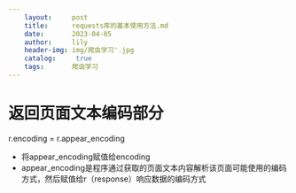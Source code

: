 ```yaml
---
    layout:     post
    title:      requests库的基本使用方法.md
    date:       2023-04-05
    author:     lily
    header-img: img/爬虫学习'.jpg
    catalog: 	 true
    tags:       爬虫学习
---
```


<a name="TNScx"></a>
# 返回页面文本编码部分
r.encoding = r.appear_encoding

- 将appear_encoding赋值给encoding
- appear_encoding是程序通过获取的页面文本内容解析该页面可能使用的编码方式，然后赋值给r（response）响应数据的编码方式
